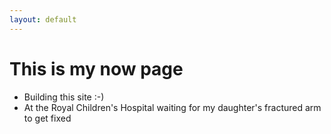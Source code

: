 ```yaml
---
layout: default
---
```


# This is my now page

* Building this site :-)
* At the Royal Children's Hospital waiting for my daughter's fractured arm to get fixed
